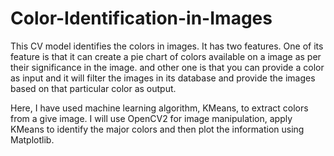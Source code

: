 # Color-Identification-in-Images
This CV model identifies the colors in images. It has two features. One of its feature is that it can create a pie chart of colors available on a image as per their significance in the image. and other one is that you can provide a color as input and it will filter the images in its database and provide the images based on that particular color as output.

Here, I have used machine learning algorithm, KMeans, to extract colors from a give image. I will use OpenCV2 for image manipulation, apply KMeans to identify the major colors and then plot the information using Matplotlib.


